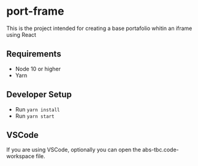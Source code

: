 # port-frame

This is the project intended for creating a base portafolio whitin an iframe
using React

## Requirements

- Node 10 or higher
- Yarn

## Developer Setup

- Run `yarn install`
- Run `yarn start`

## VSCode

If you are using VSCode, optionally you can open the abs-tbc.code-workspace file.
